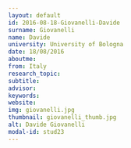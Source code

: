 ```yaml
---
layout: default 
id: 2016-08-18-Giovanelli-Davide
surname: Giovanelli
name: Davide
university: University of Bologna
date: 18/08/2016
aboutme: 
from: Italy
research_topic: 
subtitle: 
advisor: 
keywords: 
website: 
img: giovanelli.jpg
thumbnail: giovanelli_thumb.jpg
alt: Davide Giovanelli
modal-id: stud23
---
```


